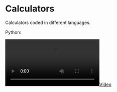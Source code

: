 # Calculators
Calculators coded in different languages.

Python:

[![](media/Calculator.webm "Calculator")](calculator.py)
